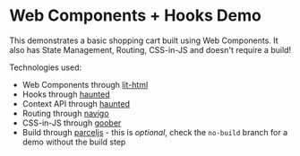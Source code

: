 # Web Components + Hooks Demo

This demonstrates a basic shopping cart built using Web Components. It also has State Management, Routing, CSS-in-JS and doesn't require a build!

Technologies used:
- Web Components through [lit-html](https://github.com/Polymer/lit-html)
- Hooks through [haunted](https://github.com/matthewp/haunted)
- Context API through [haunted](https://github.com/matthewp/haunted)
- Routing through [navigo](https://github.com/krasimir/navigo)
- CSS-in-JS through [goober](https://github.com/cristianbote/goober)
- Build through [parceljs](https://github.com/parcel-bundler/parcel) - this is *optional*, check the `no-build` branch for a demo without the build step
